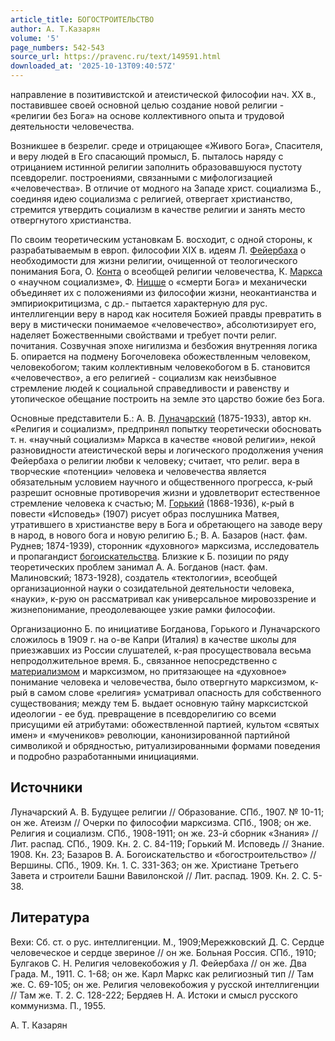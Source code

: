 ```yaml
---
article_title: БОГОСТРОИТЕЛЬСТВО
author: А. Т.Казарян
volume: '5'
page_numbers: 542-543
source_url: https://pravenc.ru/text/149591.html
downloaded_at: '2025-10-13T09:40:57Z'
---
```


направление в позитивистской и атеистической философии нач. ХХ в., поставившее своей основной целью создание новой религии - «религии без Бога» на основе коллективного опыта и трудовой деятельности человечества.

Возникшее в безрелиг. среде и отрицающее «Живого Бога», Спасителя, и веру людей в Его спасающий промысл, Б. пыталось наряду с отрицанием истинной религии заполнить образовавшуюся пустоту псевдорелиг. построениями, связанными с мифологизацией «человечества». В отличие от модного на Западе христ. социализма Б., соединяя идею социализма с религией, отвергает христианство, стремится утвердить социализм в качестве религии и занять место отвергнутого христианства.

По своим теоретическим установкам Б. восходит, с одной стороны, к разрабатываемым в европ. философии XIX в. идеям Л. [Фейербаха](https://pravenc.ru/text/Фейербах.html) о необходимости для жизни религии, очищенной от теологического понимания Бога, О. [Конта](https://pravenc.ru/text/Конта.html) о всеобщей религии человечества, К. [Маркса](https://pravenc.ru/text/Маркса.html) о «научном социализме», Ф. [Ницше](https://pravenc.ru/text/Ницше.html) о «смерти Бога» и механически объединяет их с положениями из философии жизни, неокантианства и эмпириокритицизма, с др.- пытается характерную для рус. интеллигенции веру в народ как носителя Божией правды превратить в веру в мистически понимаемое «человечество», абсолютизирует его, наделяет Божественными свойствами и требует почти религ. почитания. Созвучная эпохе нигилизма и безбожия внутренняя логика Б. опирается на подмену Богочеловека обожествленным человеком, человекобогом; таким коллективным человекобогом в Б. становится «человечество», а его религией - социализм как неизбывное стремление людей к социальной справедливости и равенству и утопическое обещание построить на земле это царство божие без Бога.

Основные представители Б.: А. В. [Луначарский](https://pravenc.ru/text/Луначарский.html) (1875-1933), автор кн. «Религия и социализм», предпринял попытку теоретически обосновать т. н. «научный социализм» Маркса в качестве «новой религии», некой разновидности атеистической веры и логического продолжения учения Фейербаха о религии любви к человеку; считает, что религ. вера в творческие «потенции» человека и человечества является обязательным условием научного и общественного прогресса, к-рый разрешит основные противоречия жизни и удовлетворит естественное стремление человека к счастью; М. [Горький](https://pravenc.ru/text/Горький.html) (1868-1936), к-рый в повести «Исповедь» (1907) рисует образ послушника Матвея, утратившего в христианстве веру в Бога и обретающего на заводе веру в народ, в нового бога и новую религию Б.; В. А. Базаров (наст. фам. Руднев; 1874-1939), сторонник «духовного» марксизма, исследователь и пропагандист [богоискательства](https://pravenc.ru/text/богоискательства.html). Близкие к Б. позиции по ряду теоретических проблем занимал А. А. Богданов (наст. фам. Малиновский; 1873-1928), создатель «тектологии», всеобщей организационной науки о созидательной деятельности человека, «науки», к-рую он рассматривал как универсальное мировоззрение и жизнепонимание, преодолевающее узкие рамки философии.

Организационно Б. по инициативе Богданова, Горького и Луначарского сложилось в 1909 г. на о-ве Капри (Италия) в качестве школы для приезжавших из России слушателей, к-рая просуществовала весьма непродолжительное время. Б., связанное непосредственно с [материализмом](https://pravenc.ru/text/материализмом.html) и
марксизмом, но притязающее на «духовное» понимание человека и человечества, было отвергнуто марксизмом, к-рый в самом слове «религия» усматривал опасность для собственного существования; между тем Б. выдает основную тайну марксистской идеологии - ее буд. превращение в псевдорелигию со всеми присущими ей атрибутами: обожествленной партией, культом «святых имен» и «мучеников» революции, канонизированной партийной символикой и обрядностью, ритуализированными формами поведения и подробно разработанными инициациями.

## Источники

Луначарский А. В. Будущее религии // Образование. СПб., 1907. № 10-11; он же. Атеизм // Очерки по философии марксизма. СПб., 1908; он же. Религия и социализм. СПб., 1908-1911; он же. 23-й сборник «Знания» // Лит. распад. СПб., 1909. Кн. 2. С. 84-119; Горький М. Исповедь // Знание. 1908. Кн. 23; Базаров В. А. Богоискательство и «богостроительство» // Вершины. СПб., 1909. Кн. 1. С. 331-363; он же. Христиане Третьего Завета и строители Башни Вавилонской // Лит. распад. 1909. Кн. 2. С. 5-38.

## Литература

Вехи: Сб. ст. о рус. интеллигенции. М., 1909;Мережковский Д. С. Сердце человеческое и сердце звериное // он же. Больная Россия. СПб., 1910; Булгаков С. Н. Религия человекобожия у Л. Фейербаха // он же. Два Града. М., 1911. С. 1-68; он же. Карл Маркс как религиозный тип // Там же. С. 69-105; он же. Религия человекобожия у русской интеллигенции // Там же. Т. 2. С. 128-222; Бердяев Н. А. Истоки и смысл русского коммунизма. П., 1955.

А. Т.  Казарян

